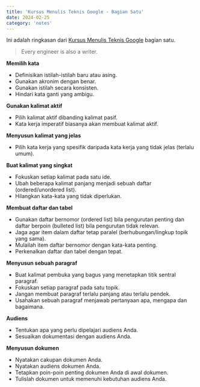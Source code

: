 ```yaml
---
title: 'Kursus Menulis Teknis Google - Bagian Satu'
date: 2024-02-25
category: 'notes'
---
```


Ini adalah ringkasan dari [Kursus Menulis Teknis Google](https://developers.google.com/tech-writing/one) bagian satu.

> Every engineer is also a writer.

**Memilih kata**
- Definisikan istilah-istilah baru atau asing.
- Gunakan akronim dengan benar.
- Gunakan istilah secara konsisten.
- Hindari kata ganti yang ambigu.

**Gunakan kalimat aktif**
- Pilih kalimat aktif dibanding kalimat pasif.
- Kata kerja imperatif biasanya akan membuat kalimat aktif.

**Menyusun kalimat yang jelas**
- Pilih kata kerja yang spesifik daripada kata kerja yang tidak jelas (terlalu umum).

**Buat kalimat yang singkat**
- Fokuskan setiap kalimat pada satu ide.
- Ubah beberapa kalimat panjang menjadi sebuah daftar (ordered/unordered list).
- Hilangkan kata-kata yang tidak diperlukan.

**Membuat daftar dan tabel**
- Gunakan daftar bernomor (ordered list) bila pengurutan penting dan daftar berpoin (bulleted list) bila pengurutan tidak relevan.
- Jaga agar item dalam daftar tetap paralel (berhubungan/lingkup topik yang sama).
- Mulailah item daftar bernomor dengan kata-kata penting.
- Perkenalkan daftar dan tabel dengan tepat.

**Menyusun sebuah paragraf**
- Buat kalimat pembuka yang bagus yang menetapkan titik sentral paragraf.
- Fokuskan setiap paragraf pada satu topik.
- Jangan membuat paragraf terlalu panjang atau terlalu pendek.
- Usahakan sebuah paragraf menjawab pertanyaan apa, mengapa dan bagaimana.

**Audiens**
- Tentukan apa yang perlu dipelajari audiens Anda.
- Sesuaikan dokumentasi dengan audiens Anda.

**Menyusun dokumen**
- Nyatakan cakupan dokumen Anda.
- Nyatakan audiens dokumen Anda.
- Tetapkan poin-poin penting dokumen Anda di awal dokumen.
- Tulislah dokumen untuk memenuhi kebutuhan audiens Anda.